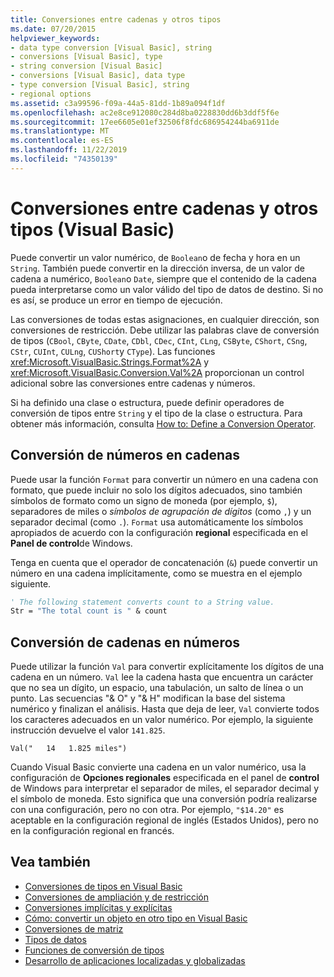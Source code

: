 ```yaml
---
title: Conversiones entre cadenas y otros tipos
ms.date: 07/20/2015
helpviewer_keywords:
- data type conversion [Visual Basic], string
- conversions [Visual Basic], type
- string conversion [Visual Basic]
- conversions [Visual Basic], data type
- type conversion [Visual Basic], string
- regional options
ms.assetid: c3a99596-f09a-44a5-81dd-1b89a094f1df
ms.openlocfilehash: ac2e8ce912080c284d8ba0228830dd6b3ddf5f6e
ms.sourcegitcommit: 17ee6605e01ef32506f8fdc686954244ba6911de
ms.translationtype: MT
ms.contentlocale: es-ES
ms.lasthandoff: 11/22/2019
ms.locfileid: "74350139"
---
```

# <a name="conversions-between-strings-and-other-types-visual-basic"></a>Conversiones entre cadenas y otros tipos (Visual Basic)
Puede convertir un valor numérico, de `Boolean`o de fecha y hora en un `String`. También puede convertir en la dirección inversa, de un valor de cadena a numérico, `Boolean`o `Date`, siempre que el contenido de la cadena pueda interpretarse como un valor válido del tipo de datos de destino. Si no es así, se produce un error en tiempo de ejecución.  
  
 Las conversiones de todas estas asignaciones, en cualquier dirección, son conversiones de restricción. Debe utilizar las palabras clave de conversión de tipos (`CBool`, `CByte`, `CDate`, `CDbl`, `CDec`, `CInt`, `CLng`, `CSByte`, `CShort`, `CSng`, `CStr`, `CUInt`, `CULng`, `CUShort`y `CType`). Las funciones <xref:Microsoft.VisualBasic.Strings.Format%2A> y <xref:Microsoft.VisualBasic.Conversion.Val%2A> proporcionan un control adicional sobre las conversiones entre cadenas y números.  
  
 Si ha definido una clase o estructura, puede definir operadores de conversión de tipos entre `String` y el tipo de la clase o estructura. Para obtener más información, consulta [How to: Define a Conversion Operator](../../../../visual-basic/programming-guide/language-features/procedures/how-to-define-a-conversion-operator.md).  
  
## <a name="conversion-of-numbers-to-strings"></a>Conversión de números en cadenas  
 Puede usar la función `Format` para convertir un número en una cadena con formato, que puede incluir no solo los dígitos adecuados, sino también símbolos de formato como un signo de moneda (por ejemplo, `$`), separadores de miles o *símbolos de agrupación de dígitos* (como `,`) y un separador decimal (como `.`). `Format` usa automáticamente los símbolos apropiados de acuerdo con la configuración **regional** especificada en el **Panel de control**de Windows.  
  
 Tenga en cuenta que el operador de concatenación (`&`) puede convertir un número en una cadena implícitamente, como se muestra en el ejemplo siguiente.  
  
```vb  
' The following statement converts count to a String value.  
Str = "The total count is " & count  
```  
  
## <a name="conversion-of-strings-to-numbers"></a>Conversión de cadenas en números  
 Puede utilizar la función `Val` para convertir explícitamente los dígitos de una cadena en un número. `Val` lee la cadena hasta que encuentra un carácter que no sea un dígito, un espacio, una tabulación, un salto de línea o un punto. Las secuencias "& O" y "& H" modifican la base del sistema numérico y finalizan el análisis. Hasta que deja de leer, `Val` convierte todos los caracteres adecuados en un valor numérico. Por ejemplo, la siguiente instrucción devuelve el valor `141.825`.  
  
 `Val("   14   1.825 miles")`  
  
 Cuando Visual Basic convierte una cadena en un valor numérico, usa la configuración de **Opciones regionales** especificada en el panel de **control** de Windows para interpretar el separador de miles, el separador decimal y el símbolo de moneda. Esto significa que una conversión podría realizarse con una configuración, pero no con otra. Por ejemplo, `"$14.20"` es aceptable en la configuración regional de inglés (Estados Unidos), pero no en la configuración regional en francés.  
  
## <a name="see-also"></a>Vea también

- [Conversiones de tipos en Visual Basic](../../../../visual-basic/programming-guide/language-features/data-types/type-conversions.md)
- [Conversiones de ampliación y de restricción](../../../../visual-basic/programming-guide/language-features/data-types/widening-and-narrowing-conversions.md)
- [Conversiones implícitas y explícitas](../../../../visual-basic/programming-guide/language-features/data-types/implicit-and-explicit-conversions.md)
- [Cómo: convertir un objeto en otro tipo en Visual Basic](../../../../visual-basic/programming-guide/language-features/data-types/how-to-convert-an-object-to-another-type.md)
- [Conversiones de matriz](../../../../visual-basic/programming-guide/language-features/data-types/array-conversions.md)
- [Tipos de datos](../../../../visual-basic/language-reference/data-types/index.md)
- [Funciones de conversión de tipos](../../../../visual-basic/language-reference/functions/type-conversion-functions.md)
- [Desarrollo de aplicaciones localizadas y globalizadas](/visualstudio/ide/globalizing-and-localizing-applications)
